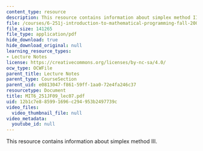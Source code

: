 ```yaml
---
content_type: resource
description: This resource contains information about simplex method III.
file: /courses/6-251j-introduction-to-mathematical-programming-fall-2009/12b1c7e885991696c294953b2497739c_MIT6_251JF09_lec07.pdf
file_size: 141265
file_type: application/pdf
hide_download: true
hide_download_original: null
learning_resource_types:
- Lecture Notes
license: https://creativecommons.org/licenses/by-nc-sa/4.0/
ocw_type: OCWFile
parent_title: Lecture Notes
parent_type: CourseSection
parent_uid: e0813047-f861-59ff-1aa0-72e4fa246c37
resourcetype: Document
title: MIT6_251JF09_lec07.pdf
uid: 12b1c7e8-8599-1696-c294-953b2497739c
video_files:
  video_thumbnail_file: null
video_metadata:
  youtube_id: null
---
```

This resource contains information about simplex method III.